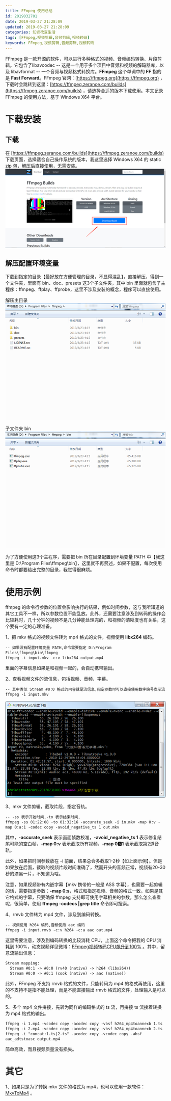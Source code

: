 ```yaml
---
title: FFmpeg 使用总结
id: 2019032701
date: 2019-03-27 21:28:09
updated: 2019-03-27 21:28:09
categories: 知识改变生活
tags: [FFmpeg,视频剪辑,音频剪辑,视频转码]
keywords: FFmpeg,视频剪辑,音频剪辑,视频转码
---
```



FFmpeg 是一款开源的软件，可以进行多种格式的视频、音频编码转换、片段剪辑。它包含了libavcodec -- 这是一个用于多个项目中音频和视频的解码器库，以及 libavformat -- 一个音频与视频格式转换库。**FFmpeg** 这个单词中的 **FF** 指的是 **Fast Forward**。FFmpeg 官网：[https://ffmpeg.org](https://ffmpeg.org) ，下载时会跳转到这里：[https://ffmpeg.zeranoe.com/builds](https://ffmpeg.zeranoe.com/builds) ，请选择合适的版本下载使用。本文记录 FFmpeg 的使用方法，基于 Windows X64 平台。


<!-- more -->


# 下载安装


## 下载

在 [https://ffmpeg.zeranoe.com/builds](https://ffmpeg.zeranoe.com/builds) 下载页面，选择适合自己操作系统的版本，我这里选择 Windows X64 的 static zip 包，解压后直接使用，无需安装。
![FFmpeg下载页面](https://raw.githubusercontent.com/iplaypi/img-playpi/master/img/old/b7f2e3a3ly1g1ivhlcgh4j21hc0q9dkh.jpg "FFmpeg下载页面")

## 解压配置环境变量

下载到指定的目录【最好放在方便管理的目录，不显得混乱】，直接解压，得到一个文件夹，里面有 bin、doc、presets 这3个子文件夹，其中 bin 里面就包含了主程序：ffmpeg、ffplay、ffprobe，这里不涉及安装的概念，程序可以直接使用。

解压主目录
![解压主目录](https://raw.githubusercontent.com/iplaypi/img-playpi/master/img/old/b7f2e3a3ly1g1ivi9q552j20o00hgt9m.jpg "解压主目录")

子文件夹 bin
![子文件夹 bin](https://raw.githubusercontent.com/iplaypi/img-playpi/master/img/old/b7f2e3a3ly1g1ividmkdbj20o00hg753.jpg "子文件夹 bin")

为了方便使用这3个主程序，需要把 bin 所在目录配置到环境变量 PATH 中【我这里是 D:\Program Files\ffmpeg\bin】，这里就不再赘述，如果不配置，每次使用命令时都要给出完整的目录，我觉得很麻烦。


# 使用示例


ffmpeg 的命令行参数的位置会影响执行的结果，例如时间参数，这与我所知道的其它工具不一样，所以参数位置不能乱放。此外，还需要注意涉及到转码的操作会比较耗时，几十分钟的视频不是几分钟能处理完的，和视频的清晰度也有关系，这个要有一定的心理准备。

1、把 mkv 格式的视频文件转为 mp4 格式的文件，视频使用 **libx264** 编码。

```
-- 如果没有配置环境变量 PATH,命令需要指定 D:\Program Files\ffmpeg\bin\ffmpeg
ffmpeg -i imput.mkv -c:v libx264 output.mp4
```

里面的字幕信息如果是和视频一起的，会自动携带输出。

2、查看视频文件的流信息，包括视频、音频、字幕。

```
-- 其中类似 Stream #0:0 格式的内容就是流信息,指定参数时可以直接使用数字编号表示流
ffmpeg -i input.mkv
```

![查看视频文件的流信息](https://raw.githubusercontent.com/iplaypi/img-playpi/master/img/old/b7f2e3a3ly1g1ivijvhopj20l50cpjso.jpg "查看视频文件的流信息")

3、mkv 文件剪辑，截取片段，指定音轨。

```
-- -ss 表示开始时间,-to 表示结束时间,
ffmpeg -ss 01:22:08 -to 01:32:16 -accurate_seek -i in.mkv -map 0:v -map 0:a:1 -codec copy -avoid_negative_ts 1 out.mkv
```

其中，**-accurate_seek** 表示画面帧数校准，**-avoid_negative_ts 1** 表示修复结尾可能的空白帧，**-map 0:v** 表示截取所有视频，**-map 0:a:1** 表示截取第2道音轨。

此外，如果把时间参数放在 -i 前面，结果总会多截取1-2秒【如上面示例】。但是如果放在后面，截取的视频片段时间准确了，然而开头的音频正常，视频有20-30秒的漆黑一片，不知道为啥。

注意，如果视频带有内嵌字幕【mkv 携带的一般是 ASS 字幕】，也需要一起剪辑的话，需要指定参数：**-map 0:s**，格式和指定视频、音频的格式一致。如果是其它格式的字幕，只要确保 ffmpeg 支持即可使用字幕相关的参数，那么怎么查看呢，很简单，使用 **ffmpeg -codecs |grep title** 命令即可搜索。

4、rmvb 文件转为 mp4 文件，涉及到编码转换。

```
-- 视频使用 h264 编码,音频使用 aac 编码
ffmpeg -i input.rmvb -c:v h264 -c:a aac out.mp4
```

这里需要注意，涉及到编码转换的比较消耗 CPU，上面这个命令把我的 CPU 消耗到 100%，动态视频详见微博：[FFmpeg视频转码CPU飙升到100%](https://weibo.com/3086148515/HmVcnm7Kl) 。其中，留意流输出信息：

```
Stream mapping:
  Stream #0:1 -> #0:0 (rv40 (native) -> h264 (libx264))
  Stream #0:0 -> #0:1 (cook (native) -> aac (native))
```

此外，FFmpeg 不支持 rmvb 格式的文件，只能转码为 mp4 的格式再使用，这里的不支持不是指不能处理，而是不能直接输出 rmvb 格式的文件，处理输入是可以的。

5、多个 mp4 文件拼接，先转为同样的编码格式的 ts 流，再拼接 ts 流接着转换为 mp4 格式的输出。

```
ffmpeg -i 1.mp4 -vcodec copy -acodec copy -vbsf h264_mp4toannexb 1.ts
ffmpeg -i 2.mp4 -vcodec copy -acodec copy -vbsf h264_mp4toannexb 2.ts
ffmpeg -i "concat:1.ts|2.ts" -acodec copy -vcodec copy -absf aac_adtstoasc output.mp4
```

简单高效，而且视频质量没有损失。


# 其它


1、如果只是为了转换 mkv 文件的格式为 mp4，也可以使用一款软件：[MkvToMp4](https://www.videohelp.com/software/MkvToMp4) 。

